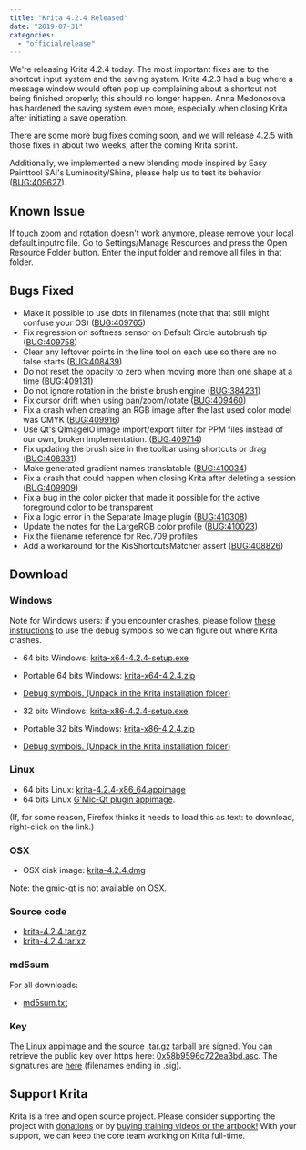 ```yaml
---
title: "Krita 4.2.4 Released"
date: "2019-07-31"
categories: 
  - "officialrelease"
---
```


We're releasing Krita 4.2.4 today. The most important fixes are to the shortcut input system and the saving system. Krita 4.2.3 had a bug where a message window would often pop up complaining about a shortcut not being finished properly; this should no longer happen. Anna Medonosova has hardened the saving system even more, especially when closing Krita after initiating a save operation.

There are some more bug fixes coming soon, and we will release 4.2.5 with those fixes in about two weeks, after the coming Krita sprint.

Additionally, we implemented a new blending mode inspired by Easy Painttool SAI's Luminosity/Shine, please help us to test its behavior ([BUG:409627](https://bugs.kde.org/show_bug.cgi?id=409627)).

## Known Issue

If touch zoom and rotation doesn't work anymore, please remove your local default.inputrc file. Go to Settings/Manage Resources and press the Open Resource Folder button. Enter the input folder and remove all files in that folder.

## Bugs Fixed

- Make it possible to use dots in filenames (note that that still might confuse your OS) ([BUG:409765](https://bugs.kde.org/show_bug.cgi?id=409765))
- Fix regression on softness sensor on Default Circle autobrush tip ([BUG:409758](https://bugs.kde.org/show_bug.cgi?id=409758))
- Clear any leftover points in the line tool on each use so there are no false starts ([BUG:408439](https://bugs.kde.org/show_bug.cgi?id=408439))
- Do not reset the opacity to zero when moving more than one shape at a time ([BUG:409131](https://bugs.kde.org/show_bug.cgi?id=409131))
- Do not ignore rotation in the bristle brush engine ([BUG:384231](https://bugs.kde.org/show_bug.cgi?id=384231))
- Fix cursor drift when using pan/zoom/rotate ([BUG:409460](https://bugs.kde.org/show_bug.cgi?id=409460))
- Fix a crash when creating an RGB image after the last used color model was CMYK ([BUG:409916](https://bugs.kde.org/show_bug.cgi?id=409916))
- Use Qt's QImageIO image import/export filter for PPM files instead of our own, broken implementation. ([BUG:409714](https://bugs.kde.org/show_bug.cgi?id=409714))
- Fix updating the brush size in the toolbar using shortcuts or drag ([BUG:408331](https://bugs.kde.org/show_bug.cgi?id=408331))
- Make generated gradient names translatable ([BUG:410034](https://bugs.kde.org/show_bug.cgi?id=410034))
- Fix a crash that could happen when closing Krita after deleting a session ([BUG:409909](https://bugs.kde.org/show_bug.cgi?id=409909))
- Fix a bug in the color picker that made it possible for the active foreground color to be transparent
- Fix a logic error in the Separate Image plugin ([BUG:410308](https://bugs.kde.org/show_bug.cgi?id=410308))
- Update the notes for the LargeRGB color profile ([BUG:410023](https://bugs.kde.org/show_bug.cgi?id=410023))
- Fix the filename reference for Rec.709 profiles
- Add a workaround for the KisShortcutsMatcher assert ([BUG:408826](https://bugs.kde.org/show_bug.cgi?id=408826))

## Download

### Windows

Note for Windows users: if you encounter crashes, please follow [these instructions](https://docs.krita.org/en/reference_manual/dr_minw_debugger.html#dr-minw) to use the debug symbols so we can figure out where Krita crashes.

- 64 bits Windows: [krita-x64-4.2.4-setup.exe](https://download.kde.org/stable/krita/4.2.4/krita-x64-4.2.4-setup.exe)
- Portable 64 bits Windows: [krita-x64-4.2.4.zip](https://download.kde.org/stable/krita/4.2.4/krita-x64-4.2.4.zip)
- [Debug symbols. (Unpack in the Krita installation folder)](https://download.kde.org/stable/krita/4.2.4/krita-x64-4.2.4-dbg.zip)

- 32 bits Windows: [krita-x86-4.2.4-setup.exe](https://download.kde.org/stable/krita/4.2.4/krita-x86-4.2.4-setup.exe)
- Portable 32 bits Windows: [krita-x86-4.2.4.zip](https://download.kde.org/stable/krita/4.2.4/krita-x86-4.2.4.zip)
- [Debug symbols. (Unpack in the Krita installation folder)](https://download.kde.org/stable/krita/4.2.4/krita-x86-4.2.4-dbg.zip)

### Linux

- 64 bits Linux: [krita-4.2.4-x86_64.appimage](https://download.kde.org/stable/krita/4.2.4/krita-4.2.4-x86_64.appimage)
- 64 bits Linux [G'Mic-Qt plugin appimage](https://download.kde.org/stable/krita/4.2.4/gmic_krita_qt-x86_64.appimage).

(If, for some reason, Firefox thinks it needs to load this as text: to download, right-click on the link.)

### OSX

- OSX disk image: [krita-4.2.4.dmg](https://download.kde.org/stable/krita/4.2.4/krita-4.2.4.dmg)

Note: the gmic-qt is not available on OSX.

### Source code

- [krita-4.2.4.tar.gz](https://download.kde.org/stable/krita/4.2.4/krita-4.2.4.tar.gz)
- [krita-4.2.4.tar.xz](https://download.kde.org/stable/krita/4.2.4/krita-4.2.4.tar.xz)

### md5sum

For all downloads:

- [md5sum.txt](https://download.kde.org/stable/krita/4.2.4/md5sum.txt)

### Key

The Linux appimage and the source .tar.gz tarball are signed. You can retrieve the public key over https here: [0x58b9596c722ea3bd.asc](https://share.kde.org/index.php/s/fJ99V5mZvuyD0z8). The signatures are [here](http://download.kde.org/unstable/krita/4.2.0-beta2/) (filenames ending in .sig).

## Support Krita

Krita is a free and open source project. Please consider supporting the project with [donations](/support-us/donations/) or by [buying training videos or the artbook!](/support-us/shop) With your support, we can keep the core team working on Krita full-time.
